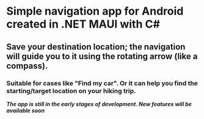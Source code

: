 # Simple navigation app for Android created in .NET MAUI with C#
## Save your destination location; the navigation will guide you to it using the rotating arrow (like a compass).
### Suitable for cases like "Find my car". Or it can help you find the starting/target location on your hiking trip.
***The app is still in the early stages of development. New features will be available soon***
